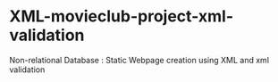# XML-movieclub-project-xml-validation
Non-relational Database : Static Webpage creation using XML and xml validation 
